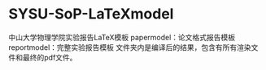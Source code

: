 # SYSU-SoP-LaTeXmodel
中山大学物理学院实验报告LaTeX模板
papermodel：论文格式报告模板
reportmodel：完整实验报告模板
文件夹内是编译后的结果，包含有所有渲染文件和最终的pdf文件。
